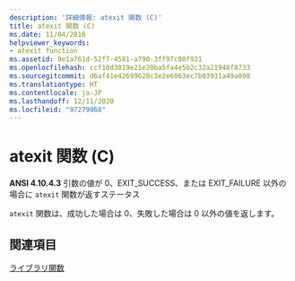 ```yaml
---
description: '詳細情報: atexit 関数 (C)'
title: atexit 関数 (C)
ms.date: 11/04/2016
helpviewer_keywords:
- atexit function
ms.assetid: 9e1a761d-52f7-4581-a790-3ff97c80f931
ms.openlocfilehash: ccf10d3819e21e20ba5fa4e5b2c32a21948f8733
ms.sourcegitcommit: d6af41e42699628c3e2e6063ec7b03931a49a098
ms.translationtype: HT
ms.contentlocale: ja-JP
ms.lasthandoff: 12/11/2020
ms.locfileid: "97279868"
---
```

# <a name="atexit-function-c"></a>atexit 関数 (C)

**ANSI 4.10.4.3** 引数の値が 0、EXIT_SUCCESS、または EXIT_FAILURE 以外の場合に `atexit` 関数が返すステータス

`atexit` 関数は、成功した場合は 0、失敗した場合は 0 以外の値を返します。

## <a name="see-also"></a>関連項目

[ライブラリ関数](../c-language/library-functions.md)
